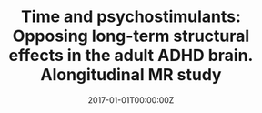 ---
title: "Time and psychostimulants: Opposing long-term structural effects in the adult ADHD brain. Alongitudinal MR study"
authors:
- Clara Pretus
- Antonio Ramos Quiroga
- Vanesa Richarte
- M Corrales
- Marisol Picado
- Susanna Carmona
- Oscar Vilarroya
date: "2017-01-01T00:00:00Z"
doi: ""
publishDate: "2017-01-01T00:00:00Z"
publication_types: ["2"]
publication: "In *Eur Neuropsychopharmacol*"
tags:
- Source Themes
featured: false
links:
- name: Link
  url: https://pubmed.ncbi.nlm.nih.gov/29129558/
---